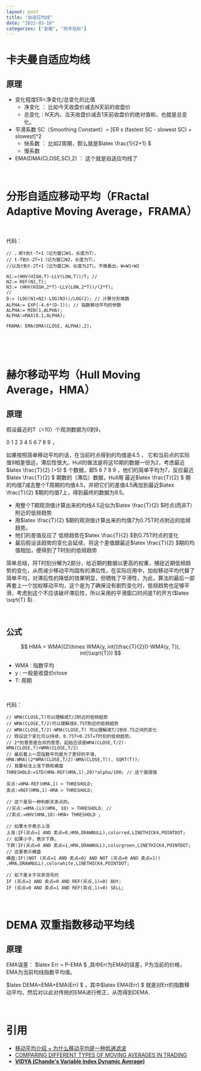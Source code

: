```yaml
---
layout: post
title: "自适应均线"
date: "2022-03-18"
categories: ["金融", "技术指标"]
---
```


# 卡夫曼自适应均线

## 原理

- 变化程度ER=净变化/总变化的比值
    - 净变化 ： 比如今天收盘价减去N天前的收盘价
    - 总变化：N天内，当天收盘价减去1天前收盘价的绝对值和，也就是总变化。
- 平滑系数 SC（Smoothing Constant）= \[ER x (fastest SC - slowest SC) + slowest\]^2
    - 快系数 ： 比如2周期，那么就是$latex \\frac{1}{2+1} $
    - 慢系数
- EMA(DMA(CLOSE,SC),2) ： 这个就是自适应均线了

 

# 分形自适应移动平均（FRactal Adaptive Moving Average，FRAMA）

 

代码：

```
// ，即t到t-T+1（记为窗口W1，长度为T），
// t-T到t-2T+1（记为窗口W2，长度为T），
//以及t到t-2T+1（记为窗口W，长度为2T）。不难看出，W=W1+W2

N1:=(HHV(HIGH,T)-LLV(LOW,T))/T; // 
N2:= REF(N1,T); 
N3:= (HHV(HIGH,2*T)-LLV(LOW,2*T))/(2*T); 
//
D:= (LOG(N1+N2)-LOG(N3))/LOG(2); // 计算分形维数
ALPHA:= EXP(-4.6*(D-1)); // 指数移动平均的参数
ALPHA:= MIN(1,ALPHA);
ALPHA:=MAX(0.1,ALPHA);

FRAMA: EMA(DMA(CLOSE, ALPHA),2);
```

 

 

# 赫尔移动平均（Hull Moving Average，HMA）

## 原理

假设最近的T（=10）个观测数据为0到9，

0 1 2 3 4 5 6 7 8 9 ，

如果按照简单移动平均的话，在当前时点得到的均值是4.5 ， 它和当前点的实际值9相差很远，滞后性很大。Hull的做法是将这10期的数据一份为2，考虑最近$latex \\frac{T}{2} (=5) $ 个数据，即5 6 7 8 9 ，他们的简单平均为7，反应最近$latex \\frac{T}{2} $ 期数的（滞后）数据，Hull用 最近$latex \\frac{T}{2} $ 期的均值7减去整个T周期的均值4.5，并把它们的差值4.5再加到最近$latex \\frac{T}{2} $期的均值7上，得到最终的数据为9.5。

- 用整个T期观测值计算出来的均线4.5近似为$latex \\frac{T}{2} $时点(而非T）附近的低频趋势
- 用$latex \\frac{T}{2} $期的观测值计算出来的均值7为0.75T时点附近的低频趋势。
- 他们的差值反应了 低频趋势在$latex \\frac{T}{2} $到0.75T时点的变化
- 最后假设该趋势的变化会延续，将这个差值跟最近$latex \\frac{T}{2} $期的均值相加，便得到了T时刻的低频趋势

简单总结，将T时刻分解为2部分，给近期的数据以更高的权重，捕捉近期低频趋势的变化，从而减少移动平均固有的滞后性，在实际应用中，加权移动平均代替了简单平均，对滞后性的降低的效果明显，但牺牲了平滑性，为此，算法的最后一部再套上一个加权移动平均，这个是为了确保没有剧烈变化时，低频趋势也足够平滑，考虑到这个不应该破坏滞后性，所以采用的平滑窗口时间是T的开方($latex \\sqrt{T} $) .

 

## 公式

$$ HMA = WMA((2\\times WMA(y, int(\\frac{T}{2}))-WMA(y, T)), int(\\sqrt{T})) $$

- WMA : 指数平均
- y : 一般是收盘价close
- T: 周期

 

代码：

```
// WMA(CLOSE,T)可以理解成T/2附近的低频趋势
// WMA(CLOSE,T/2)可以理解成0.75T附近的低频趋势
// WMA(CLOSE,T/2)-WMA(CLOSE,T) 可以理解成T/2到0.75之间的变化
// 假设这个变化可以持续，0.75T+0.25T=T时刻的低频趋势。
// 2*的意思是合并的意思，起始应该是WMA(CLOSE,T/2)-WMA(CLOSE,T)+WMA(CLOSE,T/2)
// 最后套上一层指数平均是为了更好的平滑，
HMA:WMA((2*WMA(CLOSE,T/2)-WMA(CLOSE,T)), SQRT(T));
// 我要标注上涨下跌和横盘
THRESHOLD:=STD(HMA-REF(HMA,1),20)*alpha/100; // 这个是阈值

买点:=HMA-REF(HMA,1) > THRESHOLD;
卖点:=REF(HMA,1)-HMA > THRESHOLD;

// 这个是另一种判断买卖点的。
//买点:=HMA-LLV(HMA, 10) > THRESHOLD; // 
//卖点:=HHV(HMA,10)-HMA> THRESHOLD ;

// 如果大于表示上涨
上涨:IF(买点=1 AND 卖点=0,HMA,DRAWNULL),colorred,LINETHICK4,POINTDOT; 
// 如果小于，表示下跌。
下跌:IF(买点=0 AND 卖点=1,HMA,DRAWNULL),colorgreen,LINETHICK4,POINTDOT;
// 这里表示横盘
横盘:IF((NOT (买点=1 AND 卖点=0) AND NOT (买点=0 AND 卖点=1)) ,HMA,DRAWNULL),colorwhite,LINETHICK4,POINTDOT; 

// 如下是关于买卖信号的
IF (买点=1 AND 卖点=0 AND REF(买点,1)=0) BUY;
IF (买点=0 AND 卖点=1 AND REF(卖点,1)=0) SELL;

```

 

# DEMA 双重指数移动平均线

## 原理

EMA误差： $latex Err = P-EMA $ ,其中Err为EMA的误差，P为当前的价格，EMA为当前均线指数平均值。

$latex DEMA=EMA+EMA(Err) $ ，其中$latex EMA(Err) $ 就是对Err的指数移动平均，然后对以此对传统的EMA进行修正，从而得到DEMA.

 

# 引用

- [移动平均介绍 + 为什么移动平均是一种低通滤波](https://www.jianshu.com/p/aad6bb836002)
- [COMPARING DIFFERENT TYPES OF MOVING AVERAGES IN TRADING](https://www.mql5.com/en/articles/3791)
- [**VIDYA (Chande's Variable Index Dynamic Average)**](http://www.fxcorporate.com/help/MS/NOTFIFO/i_Vidya.html#:~:text=VIDYA%20%28Chande%27s%20Variable%20Index%20Dynamic%20Average%29%20is%20an,of%20the%20EMA%20%28Exponential%20Weighted%20Moving%20Average%29%20indicator.)
